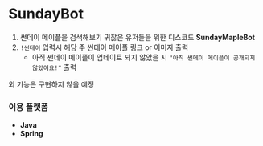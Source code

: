 # SundayBot

1. 썬데이 메이플을 검색해보기 귀찮은 유저들을 위한 디스코드 **SundayMapleBot**
2. `!썬데이` 입력시 해당 주 썬데이 메이플 링크 or 이미지 출력
   - 아직 썬데이 메이플이 업데이트 되지 않았을 시 `"아직 썬데이 메이플이 공개되지 않았어요!"` 출력
  
외 기능은 구현하지 않을 예정

### 이용 플랫폼<br>
<!--<img src="https://img.shields.io/badge/JAVA-007396?style=for-the-badge&logo=java&logoColor=red" alt="Java">-->
- **Java**
- **Spring**

